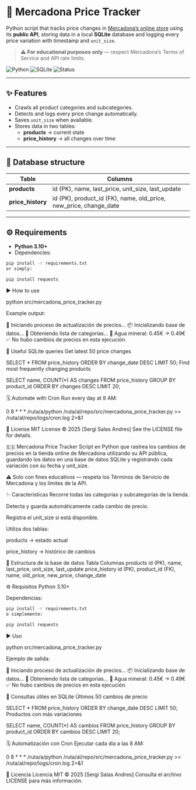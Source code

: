 # 🛒 Mercadona Price Tracker

Python script that tracks price changes in [Mercadona’s online store](https://tienda.mercadona.es) using its **public API**, storing data in a local **SQLite** database and logging every price variation with timestamp and `unit_size`.

> ⚠️ **For educational purposes only** — respect Mercadona’s Terms of Service and API rate limits.

![Python](https://img.shields.io/badge/Python-3.10%2B-blue)
![SQLite](https://img.shields.io/badge/Database-SQLite-lightgrey)
![Status](https://img.shields.io/badge/status-Active-brightgreen)

---

## ✨ Features

- Crawls all product categories and subcategories.  
- Detects and logs every price change automatically.  
- Saves `unit_size` when available.  
- Stores data in two tables:
  - **products** → current state  
  - **price_history** → all changes over time  

---

## 🧱 Database structure

| Table | Columns |
|--------|----------|
| **products** | id (PK), name, last_price, unit_size, last_update |
| **price_history** | id (PK), product_id (FK), name, old_price, new_price, change_date |

---

## ⚙️ Requirements

- **Python 3.10+**
- Dependencies:

```bash
pip install -r requirements.txt
or simply:

pip install requests

```

▶️ How to use

python src/mercadona_price_tracker.py

Example output:

🚀 Iniciando proceso de actualización de precios...
📦 Inicializando base de datos...
📌 Obteniendo lista de categorías...
🔄 Agua mineral: 0.45€ → 0.49€
✅ No hubo cambios de precios en esta ejecución.

🧮 Useful SQLite queries
Get latest 50 price changes

SELECT * FROM price_history ORDER BY change_date DESC LIMIT 50;
Find most frequently changing products

SELECT name, COUNT(*) AS changes
FROM price_history
GROUP BY product_id
ORDER BY changes DESC
LIMIT 20;

🗓️ Automate with Cron
Run every day at 8 AM:

0 8 * * * /ruta/a/python /ruta/al/repo/src/mercadona_price_tracker.py >> /ruta/al/repo/logs/cron.log 2>&1

📝 License
MIT License © 2025 [Sergi Salas Andres]
See the LICENSE file for details.

🇪🇸 Mercadona Price Tracker
Script en Python que rastrea los cambios de precios en la tienda online de Mercadona utilizando su API pública, guardando los datos en una base de datos SQLite y registrando cada variación con su fecha y unit_size.

⚠️ Solo con fines educativos — respeta los Términos de Servicio de Mercadona y los límites de la API.

✨ Características
Recorre todas las categorías y subcategorías de la tienda.

Detecta y guarda automáticamente cada cambio de precio.

Registra el unit_size si está disponible.

Utiliza dos tablas:

products → estado actual

price_history → histórico de cambios

🧱 Estructura de la base de datos
Tabla	Columnas
products	id (PK), name, last_price, unit_size, last_update
price_history	id (PK), product_id (FK), name, old_price, new_price, change_date

⚙️ Requisitos
Python 3.10+

Dependencias:
```bash
pip install -r requirements.txt
o simplemente:

pip install requests
```
▶️ Uso

python src/mercadona_price_tracker.py

Ejemplo de salida:

🚀 Iniciando proceso de actualización de precios...
📦 Inicializando base de datos...
📌 Obteniendo lista de categorías...
🔄 Agua mineral: 0.45€ → 0.49€
✅ No hubo cambios de precios en esta ejecución.

🧮 Consultas útiles en SQLite
Últimos 50 cambios de precio

SELECT * FROM price_history ORDER BY change_date DESC LIMIT 50;
Productos con más variaciones

SELECT name, COUNT(*) AS cambios
FROM price_history
GROUP BY product_id
ORDER BY cambios DESC
LIMIT 20;

🗓️ Automatización con Cron
Ejecutar cada día a las 8 AM:

0 8 * * * /ruta/a/python /ruta/al/repo/src/mercadona_price_tracker.py >> /ruta/al/repo/logs/cron.log 2>&1

📝 Licencia
Licencia MIT © 2025 [Sergi Salas Andres]
Consulta el archivo LICENSE para más información.
